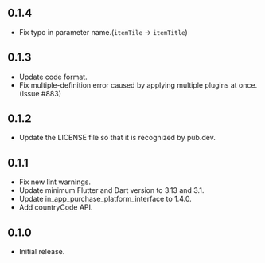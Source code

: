 ## 0.1.4

* Fix typo in parameter name.(`itemTile` -> `itemTitle`)

## 0.1.3

* Update code format.
* Fix multiple-definition error caused by applying multiple plugins at once. (Issue #883)

## 0.1.2

* Update the LICENSE file so that it is recognized by pub.dev.

## 0.1.1

* Fix new lint warnings.
* Update minimum Flutter and Dart version to 3.13 and 3.1.
* Update in_app_purchase_platform_interface to 1.4.0.
* Add countryCode API.

## 0.1.0

* Initial release.